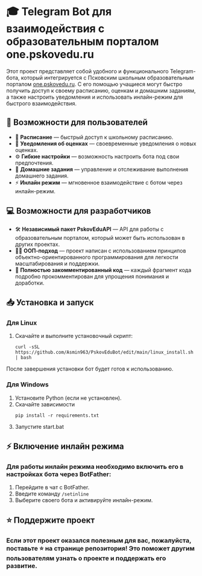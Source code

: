 # 🎓 Telegram Bot для взаимодействия с образовательным порталом one.pskovedu.ru

Этот проект представляет собой удобного и функционального Telegram-бота, который интегрируется с Псковским школьным образовательным порталом [one.pskovedu.ru](https://one.pskovedu.ru). С его помощью учащиеся могут быстро получить доступ к своему расписанию, оценкам и домашним заданиям, а также настроить уведомления и использовать инлайн-режим для быстрого взаимодействия.

## 🚀 Возможности для пользователей

- 📅 **Расписание** — быстрый доступ к школьному расписанию.
- 📲 **Уведомления об оценках** — своевременные уведомления о новых оценках.
- ⚙️ **Гибкие настройки** — возможность настроить бота под свои предпочтения.
- 📝 **Домашние задания** — управление и отслеживание выполнения домашнего задания.
- ⚡ **Инлайн режим** — мгновенное взаимодействие с ботом через инлайн-режим.

## 💻 Возможности для разработчиков

- 🛠️ **Независимый пакет PskovEduAPI** — API для работы с образовательным порталом, который может быть использован в других проектах.
- 👨‍💻 **ООП-подход** — проект написан с использованием принципов объектно-ориентированного программирования для легкости масштабирования и поддержки.
- 📝 **Полностью закомментированный код** — каждый фрагмент кода подробно прокомментирован для упрощения понимания и доработки.

## 📥 Установка и запуск

### Для Linux

1. Скачайте и выполните установочный скрипт:
   ```
   curl -sSL https://github.com/Asmin963/PskovEduBot/edit/main/linux_install.sh | bash
После завершения установки бот будет готов к использованию.
### Для Windows
1. Установите Python (если не установлен).
2. Скачайте зависимости
   ```
   pip install -r requirements.txt
5. Запустите start.bat
   
## ⚡ Включение инлайн режима
### Для работы инлайн режима необходимо включить его в настройках бота через BotFather:

1. Перейдите в чат с BotFather.
2. Введите команду `/setinline`
3. Выберите своего бота и активируйте инлайн-режим.

## ⭐ Поддержите проект
### Если этот проект оказался полезным для вас, пожалуйста, поставьте ⭐ на странице репозитория! Это поможет другим пользователям узнать о проекте и поддержать его развитие.





